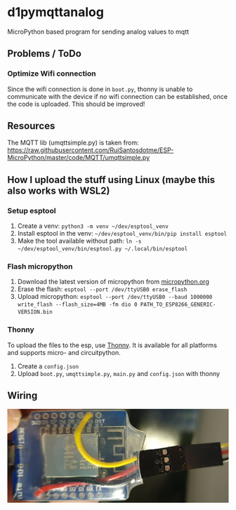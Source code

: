 # d1pymqttanalog
MicroPython based program for sending analog values to mqtt

## Problems / ToDo
### Optimize Wifi connection
Since the wifi connection is done in `boot.py`, thonny is unable to communicate with the device if no wifi connection can be established, once the code is uploaded. This should be improved!

## Resources
The MQTT lib (umqttsimple.py) is taken from: https://raw.githubusercontent.com/RuiSantosdotme/ESP-MicroPython/master/code/MQTT/umqttsimple.py

## How I upload the stuff using Linux (maybe this also works with WSL2)
### Setup esptool
1) Create a venv: `python3 -m venv ~/dev/esptool_venv`
1) Install esptool in the venv: `~/dev/esptool_venv/bin/pip install esptool`
1) Make the tool available without path: `ln -s ~/dev/esptool_venv/bin/esptool.py ~/.local/bin/esptool`

### Flash micropython
1) Download the latest version of micropython from [micropython.org](https://micropython.org/download/ESP8266_GENERIC/)
1) Erase the flash: `esptool --port /dev/ttyUSB0 erase_flash`
1) Upload micropython: `esptool --port /dev/ttyUSB0 --baud 1000000 write_flash --flash_size=4MB -fm dio 0 PATH_TO_ESP8266_GENERIC-VERSION.bin`

### Thonny
To upload the files to the esp, use [Thonny](https://thonny.org). It is available for all platforms and supports micro- and circuitpython.

1) Create a `config.json`
2) Upload `boot.py`, `umqttsimple.py`, `main.py` and `config.json` with thonny

## Wiring
![alt text](https://github.com/oxivanisher/d1pymqttanalog/raw/main/wiring.jpg)
